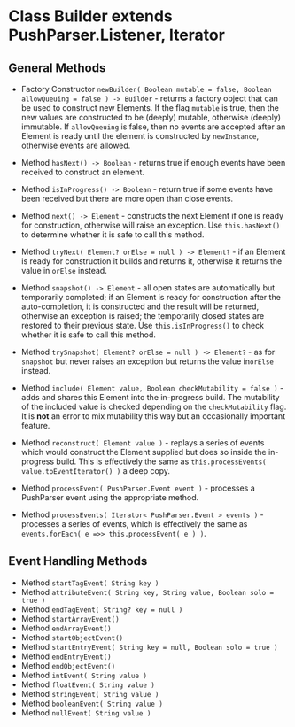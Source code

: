 # Class Builder extends PushParser.Listener, Iterator<Element>

## General Methods

* Factory Constructor ```newBuilder( Boolean mutable = false, Boolean allowQueuing = false ) -> Builder``` - returns a factory object that can be used to construct new Elements. If the flag `mutable` is true, then the new values are constructed to be (deeply) mutable, otherwise (deeply) immutable. If `allowQueuing` is false, then no events are accepted after an Element is ready until the element is constructed by `newInstance`, otherwise events are allowed.

* Method ```hasNext() -> Boolean``` - returns true if enough events have been received to construct an element.

* Method ```isInProgress() -> Boolean``` - return true if some events have been received but there are more open than close events. 

* Method ```next() -> Element``` - constructs the next Element if one is ready for construction, otherwise will raise an exception. Use `this.hasNext()` to determine whether it is safe to call this method.

* Method ```tryNext( Element? orElse = null ) -> Element?``` - if an Element is ready for construction it builds and returns it, otherwise it returns the value in ```orElse``` instead.

* Method ```snapshot() -> Element``` - all open states are automatically but temporarily completed;
if an Element is ready for construction after the auto-completion, it is constructed and the result will be returned, otherwise an exception is raised; the temporarily closed states are restored to their previous state. Use ```this.isInProgress()``` to check whether it is safe to call this method.

* Method ```trySnapshot( Element? orElse = null ) -> Element?``` - as for ```snapshot``` but never raises an exception but returns the value in```orElse``` instead.

* Method ```include( Element value, Boolean checkMutability = false )``` - adds and shares this Element into the in-progress build. The mutability of the included value is checked depending on the ```checkMutability``` flag. It is **not** an error to mix mutability this way but an occasionally important feature.

* Method ```reconstruct( Element value )``` - replays a series of events which would construct the Element supplied but does so inside the in-progress build. This is effectively the same as ```this.processEvents( value.toEventIterator() )```
a deep copy.

* Method ```processEvent( PushParser.Event event )``` - processes a PushParser event using the appropriate method.

* Method ```processEvents( Iterator< PushParser.Event > events )``` - processes a series of events, which is effectively the same as ```events.forEach( e =>> this.processEvent( e ) )```.

## Event Handling Methods

* Method ```startTagEvent( String key )```
* Method ```attributeEvent( String key, String value, Boolean solo = true )```
* Method ```endTagEvent( String? key = null )```
* Method ```startArrayEvent()```
* Method ```endArrayEvent()```
* Method ```startObjectEvent()```
* Method ```startEntryEvent( String key = null, Boolean solo = true )```
* Method ```endEntryEvent()```
* Method ```endObjectEvent()```
* Method ```intEvent( String value )```
* Method ```floatEvent( String value )```
* Method ```stringEvent( String value )```
* Method ```booleanEvent( String value )```
* Method ```nullEvent( String value )```
